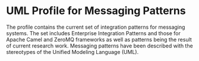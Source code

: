 # UML Profile for Messaging Patterns

The profile contains the current set of integration patterns for messaging systems. 
The set includes Enterprise Integration Patterns and those for Apache Camel and ZeroMQ frameworks as well as patterns being the result of current research work. 
Messaging patterns have been described with the stereotypes of the Unified Modeling Language (UML).
